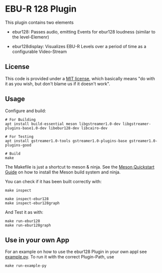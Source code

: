 # EBU-R 128 Plugin

This plugin contains two elements

* ebur128:
  Passes audio, emitting Events for ebur128 loudness (similar to the level-Elemenr)

* ebur128display:
  Visualizes EBU-R Levels over a period of time as a configurable Video-Stream

## License

This code is provided under a [MIT license](http://www.opensource.org/licenses/mit-license.php), which basically means "do
with it as you wish, but don't blame us if it doesn't work".

## Usage

Configure and build:

    # For Building
    apt install build-essential meson libgstreamer1.0-dev libgstreamer-plugins-base1.0-dev libebur128-dev libcairo-dev

    # For Testing
    apt install gstreamer1.0-tools gstreamer1.0-plugins-base gstreamer1.0-plugins-good

    # Build
    make

The Makefile is just a shortcut to meson & ninja. See the [Meson Quickstart Guide](https://mesonbuild.com/Quick-guide.html)
on how to install the Meson build system and ninja.

You can check if it has been built correctly with:

    make inspect

    make inspect-ebur128
    make inspect-ebur128graph

And Test it as with:

    make run-ebur128
    make run-ebur128graph

## Use in your own App
For an example on how to use the ebur128 Plugin in your own appl see [example.py](examples/example.py). To run it with the correct Plugin-Path, use

    make run-example-py


